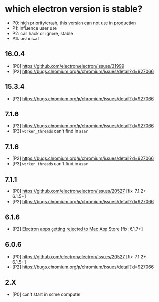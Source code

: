 # which electron version is stable?

* P0: high priority/crash, this version can not use in production
* P1: Influence user use
* P2: can hack or ignore, stable
* P3: technical

## 16.0.4
* [P0] https://github.com/electron/electron/issues/31999
* [P2] https://bugs.chromium.org/p/chromium/issues/detail?id=927066

## 15.3.4
* [P2] https://bugs.chromium.org/p/chromium/issues/detail?id=927066

## 7.1.6
* [P2] https://bugs.chromium.org/p/chromium/issues/detail?id=927066
* [P3] `worker_threads` can't find in `asar`

## 7.1.6
* [P2] https://bugs.chromium.org/p/chromium/issues/detail?id=927066
* [P3] `worker_threads` can't find in `asar`

## 7.1.1
* [P0] https://github.com/electron/electron/issues/20527 [fix: 7.1.2+ 6.1.5+]
* [P2] https://bugs.chromium.org/p/chromium/issues/detail?id=927066

## 6.1.6
* [P2] [Electron apps getting rejected to Mac App Store](https://github.com/electron/electron/pull/20970) [fix: 6.1.7+]

## 6.0.6
* [P0] https://github.com/electron/electron/issues/20527 [fix: 7.1.2+ 6.1.5+]
* [P2] https://bugs.chromium.org/p/chromium/issues/detail?id=927066

## 2.X
* [P0] can't start in some computer

